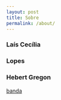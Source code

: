 ```yaml
---
layout: post
title: Sobre
permalink: /about/
---
```



### Laís Cecília

### Lopes

### Hebert Gregon
[banda](https://www.instagram.com/maverickhunters_/)



